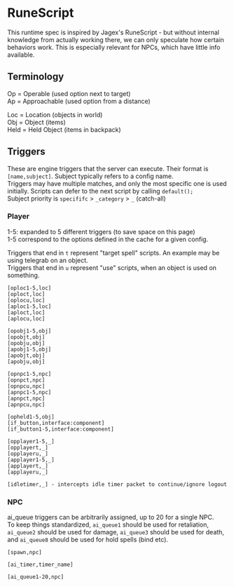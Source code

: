 # RuneScript

This runtime spec is inspired by Jagex's RuneScript - but without internal knowledge from actually working there, we can only speculate how certain behaviors work. This is especially relevant for NPCs, which have little info available.

## Terminology

Op = Operable (used option next to target)  
Ap = Approachable (used option from a distance)

Loc = Location (objects in world)  
Obj = Object (items)  
Held = Held Object (items in backpack)  

## Triggers

These are engine triggers that the server can execute. Their format is `[name,subject]`. Subject typically refers to a config name.  
Triggers may have multiple matches, and only the most specific one is used initially. Scripts can defer to the next script by calling `default();`  
Subject priority is `specififc` > `_category` > `_` (catch-all)

### Player

1-5: expanded to 5 different triggers (to save space on this page)  
1-5 correspond to the options defined in the cache for a given config.

Triggers that end in `t` represent "target spell" scripts. An example may be using telegrab on an object.  
Triggers that end in `u` represent "use" scripts, when an object is used on something.

```
[oploc1-5,loc]
[oploct,loc]
[oplocu,loc]
[aploc1-5,loc]
[aploct,loc]
[aplocu,loc]

[opobj1-5,obj]
[opobjt,obj]
[opobju,obj]
[apobj1-5,obj]
[apobjt,obj]
[apobju,obj]

[opnpc1-5,npc]
[opnpct,npc]
[opnpcu,npc]
[apnpc1-5,npc]
[apnpct,npc]
[apnpcu,npc]

[opheld1-5,obj]
[if_button,interface:component]
[if_button1-5,interface:component]

[opplayer1-5,_]
[opplayert,_]
[opplayeru,_]
[applayer1-5,_]
[applayert,_]
[applayeru,_]

[idletimer,_] - intercepts idle timer packet to continue/ignore logout
```

### NPC

ai_queue triggers can be arbitrarily assigned, up to 20 for a single NPC.  
To keep things standardized, `ai_queue1` should be used for retaliation, `ai_queue2` should be used for damage, `ai_queue3` should be used for death, and `ai_queue8` should be used for hold spells (bind etc).

```
[spawn,npc]

[ai_timer,timer_name]

[ai_queue1-20,npc]
```

